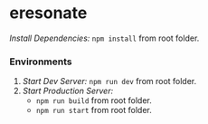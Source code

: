 # eresonate

*Install Dependencies:* `npm install` from root folder.

### Environments
1. *Start Dev Server:* `npm run dev`  from root folder.
2. *Start Production Server:* 
    - `npm run build` from root folder.
    - `npm run start` from root folder.
